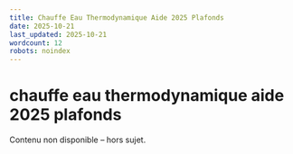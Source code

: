 ```yaml
---
title: Chauffe Eau Thermodynamique Aide 2025 Plafonds
date: 2025-10-21
last_updated: 2025-10-21
wordcount: 12
robots: noindex
---
```


# chauffe eau thermodynamique aide 2025 plafonds

Contenu non disponible – hors sujet.